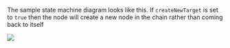 The sample state machine diagram looks like this. If `createNewTarget` is set to `true` then the node will create a new node in the chain rather than coming back to itself

<img src='http://g.gravizo.com/g?
 digraph G {
   pickup -> pickup [style=bold, label="FAILED (change variant to retry)"];
   pickup -> delivery [label="COMPLETED"];
   delivery -> delivery [style=bold, label="FAILED (change variant to retry)"];
   delivery -> ReturnToSeller [label="RETURNED"];
   ReturnToSeller -> ReturnToSeller [style=bold, label="FAILED (change variant to retry)"];
   ReturnToSeller -> ReturnToWarehouse [style=bold, label="FAILED"];
   ReturnToWarehouse -> ReturnToSeller [label="COMPLETED"];
   ReturnToWarehouse -> ReturnToWarehouse [style=bold, label="FAILED (change variant to retry)"];
   ReturnToWarehouse -> resolved [label="COMPLETED"];
   delivery -> ReturnToWarehouse [label="RETURNED"];
   resolved [shape=box,style=filled,color=".7 .3 1.0"];
   delivery -> resolved [label="COMPLETED"];
   ReturnToSeller -> resolved [label="COMPLETED"];
 }
'/>
